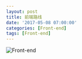 ```yaml
---
layout: post
title: 前端路线
date: '2017-05-08 07:00:00'
categories: [Front-end]
tags: [Front-end]
---
```


![Front-end]({{site.baseurl}}/assets/images/2017/web.png)